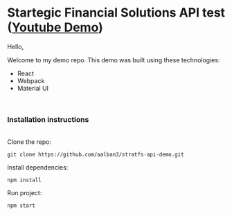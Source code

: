 # Startegic Financial Solutions API test ([Youtube Demo](https://youtu.be/1LBa2Z36Ul0))

Hello,

Welcome to my demo repo. This demo was built using these technologies:

- React
- Webpack
- Material UI

<br>

### Installation instructions

<br>
Clone the repo:

```
git clone https://github.com/aalban3/stratfs-api-demo.git
```

Install dependencies:

```
npm install
```

Run project:

```
npm start
```
